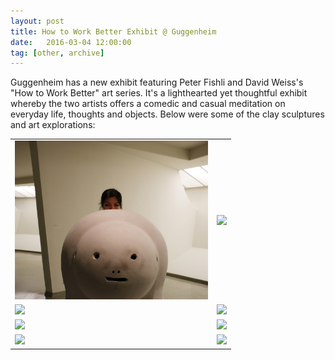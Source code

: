 ```yaml
---
layout: post
title: How to Work Better Exhibit @ Guggenheim
date:   2016-03-04 12:00:00
tag: [other, archive]
---
```


Guggenheim has a new exhibit featuring Peter Fishli and David Weiss's "How to Work Better" art series. It's a lighthearted yet thoughtful exhibit whereby the two artists offers a comedic and casual meditation on everyday life, thoughts and objects. Below were some of the clay sculptures and art explorations:

<table style="width:70%">
  <tr>
<td><img class="magnify container-pics" data-magnifyby="1.75" style="width:350px; cursor: url("magnify.cur");" src="/images/postimages/eidlandweiss.JPG" ></td>

<td><img class="magnify container-pics" data-magnifyby="1.75" style="width:350px; cursor: url("magnify.cur");" src="/images/postimages/viewing.JPG" ></td>
 </tr>
<tr>
<td>
<img class="magnify container-pics" data-magnifyby="1.75" style="width:350px; cursor: url("magnify.cur");" src="/images/postimages/last-dinosaur.JPG" ></td>
<td>
<img class="magnify container-pics" data-magnifyby="1.75" style="width:350px; cursor: url("magnify.cur");" src="/images/postimages/squirrels.JPG" ></td>
</tr>
<tr>
<td>
<img class="magnify container-pics" data-magnifyby="1.75" style="width:350px; cursor: url("magnify.cur");" src="/images/postimages/smoke-break.JPG" > </td>
<td>
<img class="magnify container-pics" data-magnifyby="1.5" style="width:350px; cursor: url("magnify.cur");" src="/images/postimages/rat-maze.JPG" ></td>
</tr>
<tr>
<td>
<img class="magnify container-pics" data-magnifyby="1.5" style="width:350px; cursor: url("magnify.cur");" src="/images/postimages/working.JPG" ></td>
<td>
<img class="magnify container-pics" data-magnifyby="1.5" style="width:350px; cursor: url("magnify.cur");" src="/images/postimages/sister.JPG" ></td>
</tr>
 </table>